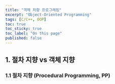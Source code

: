 ```yaml
---
title: "객체 지향 프로그래밍"
excerpt: "Object-Oriented Programming"
tags: [C/C++, OOP]
toc: true
toc_sticky: true
toc_label: "On this page"
published: false
---
```

## 1. 절차 지향 vs 객체 지향
### 1.1 절차 지향 (Procedural Programming, PP)